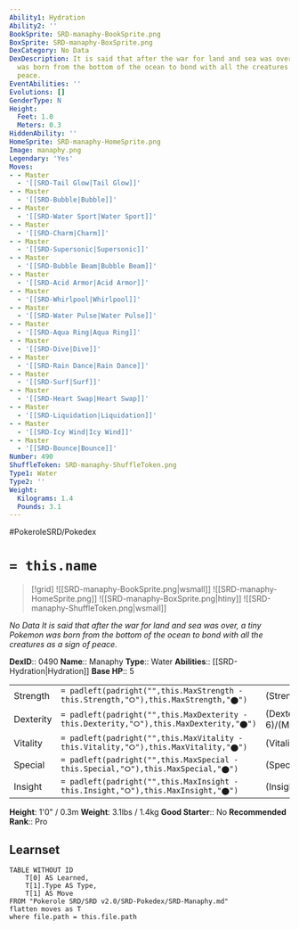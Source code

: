 ```yaml
---
Ability1: Hydration
Ability2: ''
BookSprite: SRD-manaphy-BookSprite.png
BoxSprite: SRD-manaphy-BoxSprite.png
DexCategory: No Data
DexDescription: It is said that after the war for land and sea was over, a tiny Pokemon
  was born from the bottom of the ocean to bond with all the creatures as a sign of
  peace.
EventAbilities: ''
Evolutions: []
GenderType: N
Height:
  Feet: 1.0
  Meters: 0.3
HiddenAbility: ''
HomeSprite: SRD-manaphy-HomeSprite.png
Image: manaphy.png
Legendary: 'Yes'
Moves:
- - Master
  - '[[SRD-Tail Glow|Tail Glow]]'
- - Master
  - '[[SRD-Bubble|Bubble]]'
- - Master
  - '[[SRD-Water Sport|Water Sport]]'
- - Master
  - '[[SRD-Charm|Charm]]'
- - Master
  - '[[SRD-Supersonic|Supersonic]]'
- - Master
  - '[[SRD-Bubble Beam|Bubble Beam]]'
- - Master
  - '[[SRD-Acid Armor|Acid Armor]]'
- - Master
  - '[[SRD-Whirlpool|Whirlpool]]'
- - Master
  - '[[SRD-Water Pulse|Water Pulse]]'
- - Master
  - '[[SRD-Aqua Ring|Aqua Ring]]'
- - Master
  - '[[SRD-Dive|Dive]]'
- - Master
  - '[[SRD-Rain Dance|Rain Dance]]'
- - Master
  - '[[SRD-Surf|Surf]]'
- - Master
  - '[[SRD-Heart Swap|Heart Swap]]'
- - Master
  - '[[SRD-Liquidation|Liquidation]]'
- - Master
  - '[[SRD-Icy Wind|Icy Wind]]'
- - Master
  - '[[SRD-Bounce|Bounce]]'
Number: 490
ShuffleToken: SRD-manaphy-ShuffleToken.png
Type1: Water
Type2: ''
Weight:
  Kilograms: 1.4
  Pounds: 3.1
---
```


#PokeroleSRD/Pokedex

# `= this.name`

> [!grid]
> ![[SRD-manaphy-BookSprite.png|wsmall]]
> ![[SRD-manaphy-HomeSprite.png]]
> ![[SRD-manaphy-BoxSprite.png|htiny]]
> ![[SRD-manaphy-ShuffleToken.png|wsmall]]


*No Data*
*It is said that after the war for land and sea was over, a tiny Pokemon was born from the bottom of the ocean to bond with all the creatures as a sign of peace.*

**DexID**:: 0490
**Name**:: Manaphy
**Type**:: Water
**Abilities**:: [[SRD-Hydration|Hydration]]
**Base HP**:: 5

|           |                                                                                        |                                          |
| --------- | -------------------------------------------------------------------------------------- | ---------------------------------------- |
| Strength  | `= padleft(padright("",this.MaxStrength - this.Strength,"⭘"),this.MaxStrength,"⬤")`    | (Strength::6)/(MaxStrength::6)   |
| Dexterity | `= padleft(padright("",this.MaxDexterity - this.Dexterity,"⭘"),this.MaxDexterity,"⬤")` | (Dexterity:: 6)/(MaxDexterity::6) |
| Vitality  | `= padleft(padright("",this.MaxVitality - this.Vitality,"⭘"),this.MaxVitality,"⬤")`    | (Vitality::6)/(MaxVitality::6)   |
| Special   | `= padleft(padright("",this.MaxSpecial - this.Special,"⭘"),this.MaxSpecial,"⬤")`       | (Special::6)/(MaxSpecial::6)     |
| Insight   | `= padleft(padright("",this.MaxInsight - this.Insight,"⭘"),this.MaxInsight,"⬤")`       | (Insight::6)/(MaxInsight::6)     |

**Height**: 1'0" / 0.3m
**Weight**: 3.1lbs / 1.4kg
**Good Starter**:: No
**Recommended Rank**:: Pro

## Learnset

```dataview
TABLE WITHOUT ID
    T[0] AS Learned,
    T[1].Type AS Type,
    T[1] AS Move
FROM "Pokerole SRD/SRD v2.0/SRD-Pokedex/SRD-Manaphy.md"
flatten moves as T
where file.path = this.file.path
```

